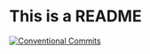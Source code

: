 # This is a README

[![Conventional Commits](https://img.shields.io/badge/Conventional%20Commits-1.0.0-yellow.svg)](https://conventionalcommits.org)
